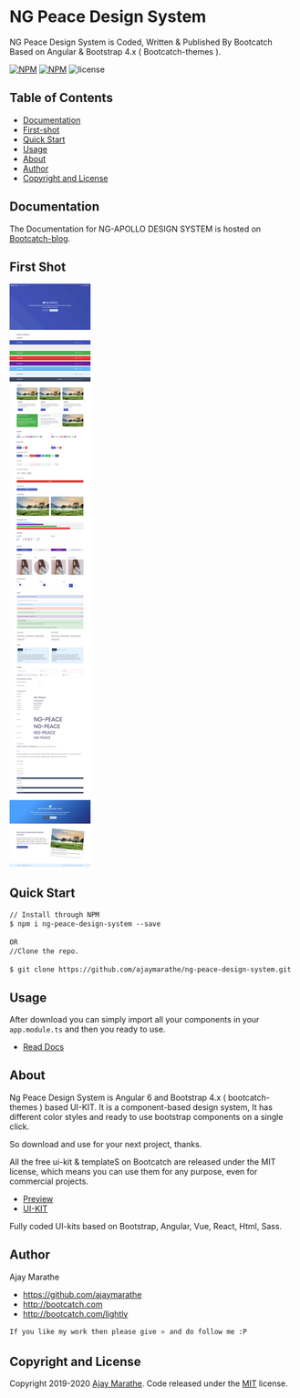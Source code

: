 # NG Peace Design System
NG Peace Design System is  Coded, Written & Published By Bootcatch Based on Angular & Bootstrap 4.x ( Bootcatch-themes ).

[![NPM](https://img.shields.io/npm/v/ng-peace-design-system.svg)](https://www.npmjs.com/package/ng-peace-design-system)  [![NPM](https://img.shields.io/npm/dt/ng-peace-design-system.svg)](https://www.npmjs.com/package/ng-peace-design-system) 
![license](https://img.shields.io/badge/license-MIT-blue.svg)

## Table of Contents

* [Documentation](#documentation)
* [First-shot](#first-shot)
* [Quick Start](#quick-start)
* [Usage](#usage)
* [About](#about)
* [Author](#author)
* [Copyright and License](#copyright-and-license)

## Documentation
The Documentation for NG-APOLLO DESIGN SYSTEM is hosted on [Bootcatch-blog](http://blog.bootcatch.com/post/angular-components-based-design-system-is-based-on-bootcatch-themes-and-angular).

## First Shot
[![NG-PEACE-DESIGN-SYSTEM](https://raw.githubusercontent.com/ajaymarathe/image-store/master/ng-uikit/ng-peace.png)](http://preview.bootcatch.com/ng-peace-design-system)

## Quick Start
```
// Install through NPM
$ npm i ng-peace-design-system --save

OR
//Clone the repo.

$ git clone https://github.com/ajaymarathe/ng-peace-design-system.git  
```

## Usage

After download you can simply import all your components in your `app.module.ts` and then you ready to use.
- [Read Docs](http://blog.bootcatch.com/post/angular-components-based-design-system-is-based-on-bootcatch-themes-and-angular)

## About

Ng Peace Design System is Angular 6 and Bootstrap 4.x ( bootcatch-themes ) based UI-KIT. It is a component-based design system, It has different color styles and ready to use bootstrap components on a single click.

So download and use for your next project, thanks.

All the free ui-kit & templateS on Bootcatch are released under the MIT license, which means you can use them for any purpose, even for commercial projects.

* [Preview](http://preview.bootcatch.com/ng-peace-design-system)
* [UI-KIT](http://bootcatch.com/ui_kits)

Fully coded UI-kits based on Bootstrap, Angular, Vue, React, Html, Sass.

## Author

Ajay Marathe

+ https://github.com/ajaymarathe
+ http://bootcatch.com
+ http://bootcatch.com/lightly
```
If you like my work then please give ⭐ and do follow me :P
```

## Copyright and License

Copyright 2019-2020 [Ajay Marathe](https://github.com/ajaymarathe). Code released under the [MIT](https://github.com/ajaymarathe/ng-peace-design-system/blob/master/LICENSE) license.
